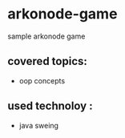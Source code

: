# arkonode-game
sample arkonode game
## covered topics:
- oop concepts 
## used technoloy :
- java sweing
